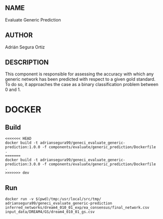 ## NAME

Evaluate Generic Prediction

## AUTHOR

Adrián Segura Ortiz

## DESCRIPTION

This component is responsible for assessing the accuracy with which any generic network has been predicted with respect to a given gold standard. To do so, it approaches the case as a binary classification problem between 0 and 1.

# DOCKER

## Build

```
<<<<<<< HEAD
docker build -t adriansegura99/geneci_evaluate_generic-prediction:1.0.0 -f components/evaluate/generic_prediction/Dockerfile .
=======
docker build -t adriansegura99/geneci_evaluate_generic-prediction:3.0.0 -f components/evaluate/generic_prediction/Dockerfile .
>>>>>>> dev
```

## Run

```
docker run -v $(pwd)/tmp:/usr/local/src/tmp/ adriansegura99/geneci_evaluate_generic-prediction inferred_networks/dream4_010_01_exp/ea_consensus/final_network.csv input_data/DREAM4/GS/dream4_010_01_gs.csv
```
